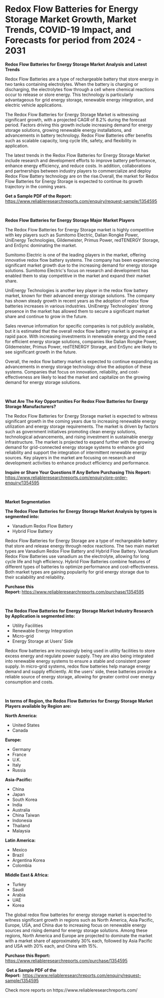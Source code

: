 <p><h1>Redox Flow Batteries for Energy Storage Market Growth, Market Trends, COVID-19 Impact, and Forecasts for period from 2024 - 2031</h1></p><p><strong>Redox Flow Batteries for Energy Storage Market Analysis and Latest Trends</strong></p>
<p><p>Redox Flow Batteries are a type of rechargeable battery that store energy in two tanks containing electrolytes. When the battery is charging or discharging, the electrolytes flow through a cell where chemical reactions occur to release or store energy. This technology is particularly advantageous for grid energy storage, renewable energy integration, and electric vehicle applications.</p><p>The Redox Flow Batteries for Energy Storage Market is witnessing significant growth, with a projected CAGR of 8.2% during the forecast period. Factors driving this growth include increasing demand for energy storage solutions, growing renewable energy installations, and advancements in battery technology. Redox Flow Batteries offer benefits such as scalable capacity, long cycle life, safety, and flexibility in application.</p><p>The latest trends in the Redox Flow Batteries for Energy Storage Market include research and development efforts to improve battery performance, enhance energy efficiency, and reduce costs. In addition, collaborations and partnerships between industry players to commercialize and deploy Redox Flow Battery technology are on the rise.Overall, the market for Redox Flow Batteries for Energy Storage is expected to continue its growth trajectory in the coming years.</p></p>
<p><strong>Get a Sample PDF of the Report:&nbsp;</strong> <a href="https://www.reliableresearchreports.com/enquiry/request-sample/1354595">https://www.reliableresearchreports.com/enquiry/request-sample/1354595</a></p>
<p>&nbsp;</p>
<p><strong>Redox Flow Batteries for Energy Storage Major Market Players</strong></p>
<p><p>The Redox Flow Batteries for Energy Storage market is highly competitive with key players such as Sumitomo Electric, Dalian Rongke Power, UniEnergy Technologies, Gildemeister, Primus Power, redTENERGY Storage, and EnSync dominating the market. </p><p>Sumitomo Electric is one of the leading players in the market, offering innovative redox flow battery systems. The company has been experiencing significant market growth due to the increasing demand for energy storage solutions. Sumitomo Electric's focus on research and development has enabled them to stay competitive in the market and expand their market share. </p><p>UniEnergy Technologies is another key player in the redox flow battery market, known for their advanced energy storage solutions. The company has shown steady growth in recent years as the adoption of redox flow batteries increases in various industries. UniEnergy Technologies' strong presence in the market has allowed them to secure a significant market share and continue to grow in the future.</p><p>Sales revenue information for specific companies is not publicly available, but it is estimated that the overall redox flow battery market is growing at a rapid pace. With increasing investments in renewable energy and the need for efficient energy storage solutions, companies like Dalian Rongke Power, Gildemeister, Primus Power, redTENERGY Storage, and EnSync are likely to see significant growth in the future.</p><p>Overall, the redox flow battery market is expected to continue expanding as advancements in energy storage technology drive the adoption of these systems. Companies that focus on innovation, reliability, and cost-effectiveness are likely to lead the market and capitalize on the growing demand for energy storage solutions.</p></p>
<p>&nbsp;</p>
<p><strong>What Are The Key Opportunities For Redox Flow Batteries for Energy Storage Manufacturers?</strong></p>
<p><p>The Redox Flow Batteries for Energy Storage market is expected to witness significant growth in the coming years due to increasing renewable energy utilization and energy storage requirements. The market is driven by factors such as government initiatives promoting clean energy solutions, technological advancements, and rising investment in sustainable energy infrastructure. The market is projected to expand further with the growing demand for grid-connected energy storage systems to enhance grid reliability and support the integration of intermittent renewable energy sources. Key players in the market are focusing on research and development activities to enhance product efficiency and performance.</p></p>
<p><strong>Inquire or Share Your Questions If Any Before Purchasing This Report:</strong> <a href="https://www.reliableresearchreports.com/enquiry/pre-order-enquiry/1354595">https://www.reliableresearchreports.com/enquiry/pre-order-enquiry/1354595</a></p>
<p>&nbsp;</p>
<p><strong>Market Segmentation</strong></p>
<p><strong>The Redox Flow Batteries for Energy Storage Market Analysis by types is segmented into:</strong></p>
<p><ul><li>Vanadium Redox Flow Battery</li><li>Hybrid Flow Battery</li></ul></p>
<p><p>Redox Flow Batteries for Energy Storage are a type of rechargeable battery that store and release energy through redox reactions. The two main market types are Vanadium Redox Flow Battery and Hybrid Flow Battery. Vanadium Redox Flow Batteries use vanadium as the electrolyte, allowing for long cycle life and high efficiency. Hybrid Flow Batteries combine features of different types of batteries to optimize performance and cost-effectiveness. Both market types are gaining popularity for grid energy storage due to their scalability and reliability.</p></p>
<p><strong>Purchase this Report:&nbsp;</strong><a href="https://www.reliableresearchreports.com/purchase/1354595">https://www.reliableresearchreports.com/purchase/1354595</a></p>
<p>&nbsp;</p>
<p><strong>The Redox Flow Batteries for Energy Storage Market Industry Research by Application is segmented into:</strong></p>
<p><ul><li>Utility Facilities</li><li>Renewable Energy Integration</li><li>Micro-grid</li><li>Energy Storage at Users' Side</li></ul></p>
<p><p>Redox flow batteries are increasingly being used in utility facilities to store excess energy and regulate power supply. They are also being integrated into renewable energy systems to ensure a stable and consistent power supply. In micro-grid systems, redox flow batteries help manage energy demand and supply efficiently. At the users' side, these batteries provide a reliable source of energy storage, allowing for greater control over energy consumption and costs.</p></p>
<p>&nbsp;</p>
<p><strong>In terms of Region, the Redox Flow Batteries for Energy Storage Market Players available by Region are:</strong></p>
<p>
    <p> <strong> North America: </strong>
        <ul>
            <li>United States</li>
            <li>Canada</li>
        </ul>
        </p> 
    <p> <strong> Europe: </strong>
        <ul>
            <li>Germany</li>
            <li>France</li>
            <li>U.K.</li>
            <li>Italy</li>
            <li>Russia</li>
        </ul>
        </p> 
    <p> <strong> Asia-Pacific: </strong>
        <ul>
            <li>China</li>
            <li>Japan</li>
            <li>South Korea</li>
            <li>India</li>
            <li>Australia</li>
            <li>China Taiwan</li>
            <li>Indonesia</li>
            <li>Thailand</li>
            <li>Malaysia</li>
        </ul>
        </p> 
    <p> <strong> Latin America: </strong>
        <ul>
            <li>Mexico</li>
            <li>Brazil</li>
            <li>Argentina Korea</li>
            <li>Colombia</li>
        </ul>
        </p> 
    <p> <strong> Middle East & Africa: </strong>
        <ul>
            <li>Turkey</li>
            <li>Saudi</li>
            <li>Arabia</li>
            <li>UAE</li>
            <li>Korea</li>
        </ul>
    </p>
    </p>
<p><p>The global redox flow batteries for energy storage market is expected to witness significant growth in regions such as North America, Asia Pacific, Europe, USA, and China due to increasing focus on renewable energy sources and rising demand for energy storage solutions. Among these regions, North America and Europe are projected to dominate the market with a market share of approximately 30% each, followed by Asia Pacific and USA with 20% each, and China with 15%.</p></p>
<p><strong>Purchase this Report: </strong><a href="https://www.reliableresearchreports.com/purchase/1354595">https://www.reliableresearchreports.com/purchase/1354595</a></p>
<p>&nbsp;<strong>Get a Sample PDF of the Report:&nbsp;&nbsp;</strong><a href="https://www.reliableresearchreports.com/enquiry/request-sample/1354595">https://www.reliableresearchreports.com/enquiry/request-sample/1354595</a></p>
<p><strong></strong></p>
<p>Check more reports on https://www.reliableresearchreports.com/</p>